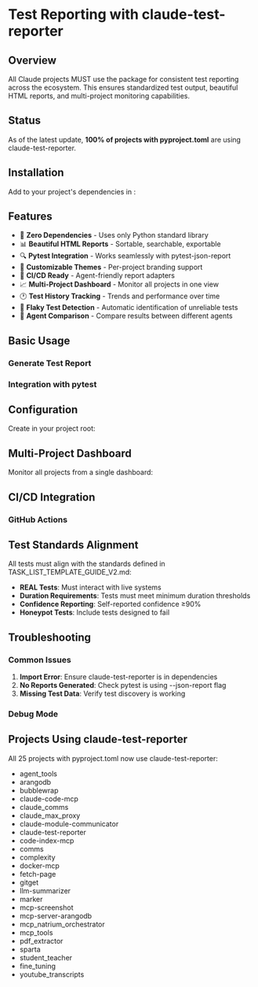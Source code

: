 # Test Reporting with claude-test-reporter

## Overview

All Claude projects MUST use the  package for consistent test reporting across the ecosystem. This ensures standardized test output, beautiful HTML reports, and multi-project monitoring capabilities.

## Status

As of the latest update, **100% of projects with pyproject.toml** are using claude-test-reporter.

## Installation

Add to your project's dependencies in :



## Features

- 🚀 **Zero Dependencies** - Uses only Python standard library
- 📊 **Beautiful HTML Reports** - Sortable, searchable, exportable
- 🔍 **Pytest Integration** - Works seamlessly with pytest-json-report
- 🎨 **Customizable Themes** - Per-project branding support
- 🤖 **CI/CD Ready** - Agent-friendly report adapters
- 📈 **Multi-Project Dashboard** - Monitor all projects in one view
- 🕐 **Test History Tracking** - Trends and performance over time
- 🎲 **Flaky Test Detection** - Automatic identification of unreliable tests
- 🔄 **Agent Comparison** - Compare results between different agents

## Basic Usage

### Generate Test Report



### Integration with pytest



## Configuration

Create  in your project root:



## Multi-Project Dashboard

Monitor all projects from a single dashboard:



## CI/CD Integration

### GitHub Actions



## Test Standards Alignment

All tests must align with the standards defined in TASK_LIST_TEMPLATE_GUIDE_V2.md:

- **REAL Tests**: Must interact with live systems
- **Duration Requirements**: Tests must meet minimum duration thresholds
- **Confidence Reporting**: Self-reported confidence ≥90%
- **Honeypot Tests**: Include tests designed to fail

## Troubleshooting

### Common Issues

1. **Import Error**: Ensure claude-test-reporter is in dependencies
2. **No Reports Generated**: Check pytest is using --json-report flag
3. **Missing Test Data**: Verify test discovery is working

### Debug Mode



## Projects Using claude-test-reporter

All 25 projects with pyproject.toml now use claude-test-reporter:
- agent_tools
- arangodb
- bubblewrap
- claude-code-mcp
- claude_comms
- claude_max_proxy
- claude-module-communicator
- claude-test-reporter
- code-index-mcp
- comms
- complexity
- docker-mcp
- fetch-page
- gitget
- llm-summarizer
- marker
- mcp-screenshot
- mcp-server-arangodb
- mcp_natrium_orchestrator
- mcp_tools
- pdf_extractor
- sparta
- student_teacher
- fine_tuning
- youtube_transcripts

